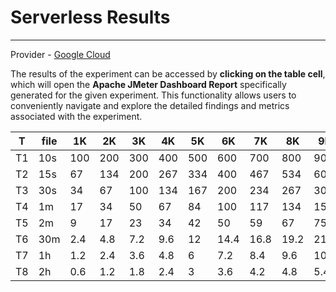 # Serverless Results
***

Provider - <a href="https://cloud.google.com/" target="_blank">Google Cloud</a>

The results of the experiment can be accessed by **clicking on the table cell**, which will open the **Apache JMeter Dashboard Report** specifically generated for the given experiment. This functionality allows users to conveniently navigate and explore the detailed findings and metrics associated with the experiment. 



|T        |file | 1K  | 2K  | 3K  | 4K  | 5K  | 6K  | 7K  | 8K  | 9K  | 10K | 11K | 12K | 13K | 14K | 15K |
|---------|-----|-----|-----|-----|-----|-----|-----|-----|-----|-----|-----|-----|-----|-----|-----|-----|
| T1      | 10s | 100 | 200 | 300 | 400 | 500 | 600 | 700 | 800 | 900 | 1000| 1100| 1200| 1300| 1400| 1500|
| T2      | 15s | 67  | 134 | 200 | 267 | 334 | 400 | 467 | 534 | 600 | 667 | 734 | 800 | 867 | 934 | 1000|
| T3      | 30s | 34  | 67  | 100 | 134 | 167 | 200 | 234 | 267 | 300 | 334 | 367 | 400 | 434 | 467 | 500 |
| T4      | 1m  | 17  | 34  | 50  | 67  | 84  | 100 | 117 | 134 | 150 | 167 | 184 | 200 | 217 | 234 | 250 |
| T5      | 2m  | 9   | 17  | 23  | 34  | 42  | 50  | 59  | 67  | 75  | 84  | 92  | 100 | 108 | 117 | 125 |
| T6      | 30m | 2.4 | 4.8 | 7.2 | 9.6 | 12  | 14.4| 16.8| 19.2| 21.6| 24  | 26.4| 28.8| 31.2| 33.6| 36  |
| T7      | 1h  | 1.2 | 2.4 | 3.6 | 4.8 | 6   | 7.2 | 8.4 | 9.6 | 10.8| 12  | 13.2| 14.4| 15.6| 16.8| 18  |
| T8      | 2h  | 0.6 | 1.2 | 1.8 | 2.4 | 3   | 3.6 | 4.2 | 4.8 | 5.4 | 6   | 6.6 | 7.2 | 7.8 | 8.4 | 9   |